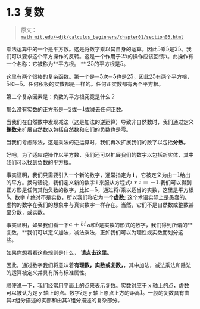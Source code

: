 # 1.3 复数

> 原文： [`math.mit.edu/~djk/calculus_beginners/chapter01/section03.html`](http://math.mit.edu/~djk/calculus_beginners/chapter01/section03.html)

乘法运算中的一个是平方数。这是将数字乘以其自身的运算。因此![](img/tex-e4da3b7fbbce2345d7772b0674a318d5.gif)乘![](img/tex-e4da3b7fbbce2345d7772b0674a318d5.gif)是![](img/tex-8e296a067a37563370ded05f5a3bf3ec.gif)。我们可以要求这个平方操作的反转。这是一个作用于![](img/tex-8e296a067a37563370ded05f5a3bf3ec.gif)的操作应该回馈![](img/tex-e4da3b7fbbce2345d7772b0674a318d5.gif)。此操作有一个名称：它被称为**平方根。 ** ![](img/tex-8e296a067a37563370ded05f5a3bf3ec.gif)的平方根是![](img/tex-e4da3b7fbbce2345d7772b0674a318d5.gif)。

这里有两个很棒的复杂函数。第一个是![](img/tex-47c1b025fa18ea96c33fbb6718688c0f.gif)次![](img/tex-47c1b025fa18ea96c33fbb6718688c0f.gif)也是![](img/tex-8e296a067a37563370ded05f5a3bf3ec.gif)，因此![](img/tex-8e296a067a37563370ded05f5a3bf3ec.gif)有两个平方根，![](img/tex-e4da3b7fbbce2345d7772b0674a318d5.gif)和![](img/tex-47c1b025fa18ea96c33fbb6718688c0f.gif)。任何积极的实数都是一样的。任何正实数都有两个平方根。

第二个复杂因素是：负数的平方根究竟是什么？

那么没有实数的正方形是![](img/tex-5d7b9adcbe1c629ec722529dd12e5129.gif)或![](img/tex-6bb61e3b7bce0931da574d19d1d82c88.gif)或减去任何正数。

当我们在自然数中发现减法（这是加法的逆运算）导致非自然数时，我们通过定义**整数**来扩展自然数以包括自然数和它们的负数也是零。

当我们考虑除法，这是乘法的逆运算时，我们再次扩展我们的数字以包括**分数。**

好吧，为了适应逆操作以平方数，我们还可以扩展我们的数字以包括新实体，其中我们可以找到负数的平方根。

事实证明，我们只需要引入一个新的数字，通常指定为 **i** ，它被定义为由![](img/tex-6bb61e3b7bce0931da574d19d1d82c88.gif)给出的平方。换句话说，我们定义新的数字 i 来服从方程式![](img/tex-be0dcda79164a08d3bfe1b4c39bf19a6.gif)我们可以得到正方形是任何其他负数的数字，比如![](img/tex-47c1b025fa18ea96c33fbb6718688c0f.gif)，通过将![](img/tex-865c0c0b4ab0e063e5caa3387c1a8741.gif)乘以适当的实数，这里是平方根![](img/tex-e4da3b7fbbce2345d7772b0674a318d5.gif)。数字 **![](img/tex-865c0c0b4ab0e063e5caa3387c1a8741.gif)** 绝对不是实数，所以我们称它为**一个虚数;** 这个术语实际上是愚蠢的。虚构的数字在我们的想象中与真实数字一样存在。当然，它们不是自然数或整数甚至分数，或实数。

事实证明，如果我们看一下![](img/tex-bd9d908ecf869226c9e58b6ef821404a.gif) ![](img/tex-0cc175b9c0f1b6a831c399e269772661.gif)和![](img/tex-92eb5ffee6ae2fec3ad71c777531578f.gif)是实数的形式的数字，我们得到所谓的**复数，**我们可以定义加法，减法乘法，正如我们可以为理性或实数而划分这些。

如果你想看看这些规则是什么， **请点击这里。**

因此，通过数字我们将意味着**有理数，实数或复数，**，其中加法，减法乘法和除法的运算被定义并具有所有标准属性。

顺便说一下，我们经常用平面上的点来表示复数。实数对应于 x 轴上的点，虚数可以被认为是 y 轴上的点。数字![](img/tex-865c0c0b4ab0e063e5caa3387c1a8741.gif)是 y 轴上原点上方的距离![](img/tex-c4ca4238a0b923820dcc509a6f75849b.gif)。一般的复数具有由其![](img/tex-9dd4e461268c8034f5c8564e155c67a6.gif)组分描述的实部和由其![](img/tex-415290769594460e2e485922904f345d.gif)组分描述的复杂部分。